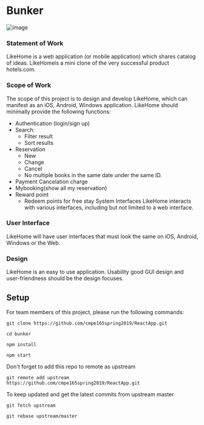 # Bunker
![image](https://drive.google.com/uc?export=view&id=1cjC-sJsV3Jly4q6k0e1F5HSo68_la5FA)

### Statement of Work
LikeHome is a web application (or mobile application) which shares catalog of ideas.  LikeHomeis a mini clone of the very successful product hotels.com.

### Scope of Work
The scope of this project is to design and develop LikeHome, which can manifest as an iOS, Android, Windows application. LikeHome should minimally provide the following functions:
* Authentication (login/sign up)
* Search:
  * Filter result 
  * Sort results
* Reservation 
  * New 
  * Change 
  * Cancel
  * No multiple books in the same date under the same ID. 
* Payment Cancelation charge
* Mybooking(show all my reservation)
* Reward point
  * Redeem points for free stay System Interfaces LikeHome interacts with various interfaces, including but not limited to a web interface. 

### User Interface 
LikeHome will have user interfaces that must look the same on iOS, Android, Windows or the Web.

### Design
LikeHome is an easy to use application. Usability good GUI design and user-friendness should be the design focuses.

## Setup
For team members of this project, please run the following commands:

```git clone https://github.com/cmpe165spring2019/ReactApp.git```

```cd bunker```

```npm install```

```npm start```

Don't forget to add this repo to remote as upstream

```git remote add upstream https://github.com/cmpe165spring2019/ReactApp.git```

To keep updated and get the latest commits from upstream master

```git fetch upstream```

```git rebase upstream/master```
